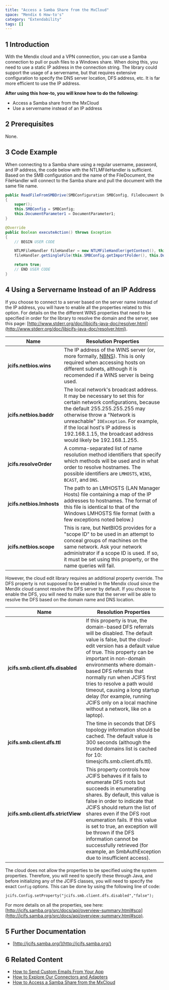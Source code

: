 ```yaml
---
title: "Access a Samba Share from the MxCloud"
space: "Mendix 6 How-to's"
category: "Extendability"
tags: []
---
```


## 1 Introduction

With the Mendix cloud and a VPN connection, you can use a Samba connection to pull or push files to a Windows share. When doing this, you need to use a static IP address in the connection string. The library could support the usage of a servername, but that requires extensive configuration to specify the DNS server location, DFS address, etc. It is far more efficient to use the IP address.

**After using this how-to, you will know how to do the following:**

* Access a Samba share from the MxCloud
* Use a servername instead of an IP address

## 2 Prerequisites

None.

## 3 Code Example

When connecting to a Samba share using a regular username, password, and IP address, the code below with the NTLMFileHandler is sufficient. Based on the SMB configuration and the name of the FileDocument, the FileHandler will connect to the Samba share and pull the document with the same file name.

```java
public ReadFileFromSMBDrive(SMBConfiguration SMBConfig, FileDocument DocumentParameter1)
{
    super();
    this.SMBConfig = SMBConfig;
    this.DocumentParameter1 = DocumentParameter1;
}

@Override
public Boolean executeAction() throws Exception
{
    // BEGIN USER CODE

    NTLMFileHandler fileHandler = new NTLMFileHandler(getContext(), this.SMBConfig.getDomainName(), this.SMBConfig.getUsername(), this.SMBConfig.getPassword());
    fileHandler.getSingleFile(this.SMBConfig.getImportFolder(), this.DocumentParameter1.getName(getContext()), this.DocumentParameter1.getMendixObject(), this.DocumentParameter1.getDeleteAfterDownload());;

    return true;
    // END USER CODE
}
```

## 4 Using a Servername Instead of an IP Address

If you choose to connect to a server based on the server name instead of the IP address, you will have to enable all the properties related to this option. For details on the the different WINS properties that need to be specified in order for the library to resolve the domain and the server, see this page: [http://www.stderr.org/doc/libjcifs-java-doc/resolver.html](http://www.stderr.org/doc/libjcifs-java-doc/resolver.html).

| Name | Resolution Properties |
| --- | --- |
| **jcifs.netbios.wins** | The IP address of the WINS server (or, more formally, [NBNS](http://www.stderr.org/doc/libjcifs-java-doc/wins.html)). This is only required when accessing hosts on different subnets, although it is recomended if a WINS server is being used. |
| **jcifs.netbios.baddr** | The local network's broadcast address. It may be necessary to set this for certain network configurations, because the default 255.255.255.255 may otherwise throw a "Network is unreachable" `IOException`. For example, if the local host's IP address is 192.168.1.15, the broadcast address would likely be 192.168.1.255. |
| **jcifs.resolveOrder** | A comma-separated list of name resolution method identifiers that specify which methods will be used and in what order to resolve hostnames. The possible identifiers are `LMHOSTS`, `WINS`, `BCAST`, and `DNS`. |
| **jcifs.netbios.lmhosts** | The path to an LMHOSTS (LAN Manager Hosts) file containing a map of the IP addresses to hostnames. The format of this file is identical to that of the Windows LMHOSTS file format (with a few exceptions noted below.) |
| **jcifs.netbios.scope** | This is rare, but NetBIOS provides for a "scope ID" to be used in an attempt to conceal groups of machines on the same network. Ask your network administrator if a scope ID is used. If so, it must be set using this property, or the name queries will fail. |

However, the cloud edit library requires an additional property override. The DFS property is not supposed to be enabled in the Mendix cloud since the Mendix cloud cannot resolve the DFS server by default. If you choose to enable the DFS, you will need to make sure that the server will be able to resolve the DFS based on the domain name and DNS location.

| Name | Resolution Properties |
| --- | --- |
| **jcifs.smb.client.dfs.disabled** | If this property is true, the domain-based DFS referrals will be disabled. The default value is false, but the cloud-edit version has a default value of true. This property can be important in non-domain environments where domain-based DFS referrals that normally run when JCIFS first tries to resolve a path would timeout, causing a long startup delay (for example, running JCIFS only on a local machine without a network, like on a laptop). |
| **jcifs.smb.client.dfs.ttl** | The time in seconds that DFS topology information should be cached. The default value is 300 seconds (although the trusted domains list is cached for 10: timesjcifs.smb.client.dfs.ttl). |
| **jcifs.smb.client.dfs.strictView** | This property controls how JCIFS behaves if it fails to enumerate DFS roots but succeeds in enumerating shares. By default, this value is false in order to indicate that JCIFS should return the list of shares even if the DFS root enumeration fails. If this value is set to true, an exception will be thrown if the DFS information cannot be successfully retrieved (for example, an SmbAuthException due to insufficient access). |

The cloud does not allow the properties to be specified using the system properties. Therefore, you will need to specify these through Java, and before initializing any of the JCIFS classes, you will need to specify the exact `Config` options. This can be done by using the following line of code:

```
jcifs.Config.setProperty("jcifs.smb.client.dfs.disabled","false");
```
For more details on all the properties, see here: [http://jcifs.samba.org/src/docs/api/overview-summary.html#scp](http://jcifs.samba.org/src/docs/api/overview-summary.html#scp).

## 5 Further Documentation

*   [http://jcifs.samba.org/](http://jcifs.samba.org/)

## 6 Related Content

* [How to Send Custom Emails From Your App](Send+Custom+Emails+From+Your+App)
* [How to Explore Our Connectors and Adapters](Explore+the+Connectors+and+Adapters)
* [How to Access a Samba Share from the MxCloud](Access+a+Samba+share+from+the+MxCloud)
